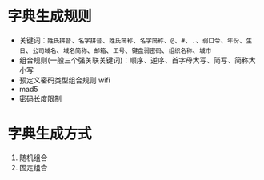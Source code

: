 
# 字典生成规则

- 关键词：`姓氏拼音`、`名字拼音`、`姓氏简称`、`名字简称`、`@`、`#`、`.`、`弱口令`、`年份`、`生日`、`公司域名`、`域名简称`、`邮箱`、`工号`、`键盘弱密码`、`组织名称`、`城市`
- 组合规则(一般三个强关联关键词)：顺序、逆序、首字母大写、简写、简称大小写
- 预定义密码类型组合规则 wifi
- mad5
- 密码长度限制

# 字典生成方式
1. 随机组合
2. 固定组合